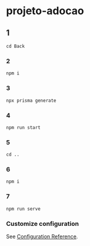 # projeto-adocao

## 1
```
cd Back
```

### 2
```
npm i
```

### 3
```
npx prisma generate
```
### 4
```
npm run start
```

### 5
```
cd ..
```

### 6
```
npm i
```

### 7
```
npm run serve
```

### Customize configuration
See [Configuration Reference](https://cli.vuejs.org/config/).
